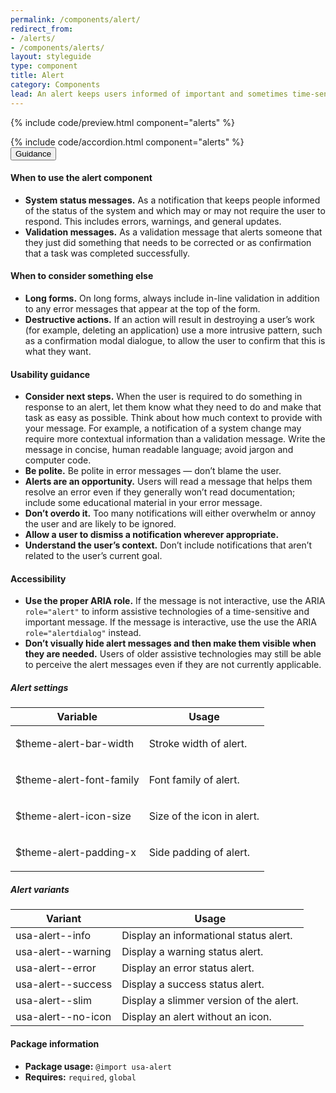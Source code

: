 ```yaml
---
permalink: /components/alert/
redirect_from:
- /alerts/
- /components/alerts/
layout: styleguide
type: component
title: Alert
category: Components
lead: An alert keeps users informed of important and sometimes time-sensitive changes.
---
```


{% include code/preview.html component="alerts" %}
<section class="site-component-section">
  {% include code/accordion.html component="alerts" %}
  <div class="usa-accordion usa-accordion--bordered site-accordion-docs">
    <button class="usa-button-unstyled usa-accordion__button"
        aria-expanded="true" aria-controls="alert-docs">
      Guidance
    </button>
    <div id="alert-docs" aria-hidden="false" class="usa-accordion__content site-component-usage">
      <h4>When to use the alert component</h4>
      <ul class="usa-content-list">
        <li><strong>System status messages.</strong> As a notification that keeps people informed of the status of the system and which may or may not require the user to respond. This includes errors, warnings, and general updates.</li>
        <li><strong>Validation messages.</strong> As a validation message that alerts someone that they just did something that needs to be corrected or as confirmation that a task was completed successfully.</li>
      </ul>
      <h4>When to consider something else</h4>
      <ul class="usa-content-list">
        <li><strong>Long forms.</strong> On long forms, always include in-line validation in addition to any error messages that appear at the top of the form. </li>
        <li><strong>Destructive actions.</strong> If an action will result in destroying a user’s work (for example, deleting an application) use a more intrusive pattern, such as a confirmation modal dialogue, to allow the user to confirm that this is what they want.</li>
      </ul>
      <h4>Usability guidance</h4>
      <ul class="usa-content-list">
        <li><strong>Consider next steps.</strong> When the user is required to do something in response to an alert, let them know what they need to do and make that task as easy as possible. Think about how much context to provide with your message. For example, a notification of a system change may require more contextual information than a validation message. Write the message in concise, human readable language; avoid jargon and computer code.</li>
        <li><strong>Be polite.</strong> Be polite in error messages — don’t blame the user.</li>
        <li><strong>Alerts are an opportunity.</strong> Users will read a message that helps them resolve an error even if they generally won’t read documentation; include some educational material in your error message.</li>
        <li><strong>Don’t overdo it.</strong> Too many notifications will either overwhelm or annoy the user and are likely to be ignored.</li>
        <li><strong>Allow a user to dismiss a notification wherever appropriate.</strong></li>
        <li><strong>Understand the user’s context.</strong> Don’t include notifications that aren’t related to the user’s current goal.</li>
      </ul>
      <h4>Accessibility</h4>
      <ul class="usa-content-list">
        <li><strong>Use the proper ARIA role.</strong> If the message is not interactive, use the ARIA <code>role=<wbr>"alert"</code> to inform assistive technologies of a time-sensitive and important message. If the message is interactive, use the use the ARIA <code>role=<wbr>"alertdialog"</code> instead.</li>
        <li><strong>Don’t visually hide alert messages and then make them visible when they are needed.</strong> Users of older assistive technologies may still be able to perceive the alert messages even if they are not currently applicable.</li>
      </ul>
      <h5 id="component-settings">Alert settings</h5>
      <table class="usa-table--borderless site-table-responsive site-table-simple" aria-labelledby="component-settings">
        <thead>
          <tr>
            <th scope="col" class="flex-6">Variable</th>
            <th scope="col" class="flex-6">Usage</th>
          </tr>
        </thead>
        <tbody class="font-mono-2xs">
          <tr>
            <td data-title="Variable" class="flex-6">$theme-alert-bar-width</td>
            <td data-title="Usage" class="flex-6">
              <p class="font-lang-3xs">Stroke width of alert.</p>
            </td>
          </tr>
          <tr>
            <td data-title="Variable" class="flex-6">$theme-alert-font-family</td>
            <td data-title="Usage" class="flex-6">
              <p class="font-lang-3xs">Font family of alert.</p>
            </td>
          </tr>
          <tr>
            <td data-title="Variable" class="flex-6">$theme-alert-icon-size</td>
            <td data-title="Usage" class="flex-6">
              <p class="font-lang-3xs">Size of the icon in alert.</p>
            </td>
          </tr>
          <tr>
            <td data-title="Variable" class="flex-6">$theme-alert-padding-x</td>
            <td data-title="Usage" class="flex-6">
              <p class="font-lang-3xs">Side padding of alert.</p>
            </td>
          </tr>
        </tbody>
      </table>
      <h5 id="component-variants">Alert variants</h5>
      <table class="usa-table--borderless site-table-responsive site-table-simple" aria-labelledby="component-variants">
        <thead>
          <tr>
            <th scope="col" class="flex-6">Variant</th>
            <th scope="col" class="flex-6">Usage</th>
          </tr>
        </thead>
        <tbody class="font-mono-2xs">
          <tr>
            <td data-title="Variant" class="flex-6">usa-alert--info</td>
            <td data-title="Usage" class="flex-6">
              <span class="font-lang-3xs">Display an informational status alert.</span>
            </td>
          </tr>
          <tr>
            <td data-title="Variant" class="flex-6">usa-alert--warning</td>
            <td data-title="Usage" class="flex-6">
              <span class="font-lang-3xs">Display a warning status alert.</span>
            </td>
          </tr>
          <tr>
            <td data-title="Variant" class="flex-6">usa-alert--error</td>
            <td data-title="Usage" class="flex-6">
              <span class="font-lang-3xs">Display an error status alert.</span>
            </td>
          </tr>
          <tr>
            <td data-title="Variant" class="flex-6">usa-alert--success</td>
            <td data-title="Usage" class="flex-6">
              <span class="font-lang-3xs">Display a success status alert.</span>
            </td>
          </tr>
          <tr>
            <td data-title="Variant" class="flex-6">usa-alert--slim</td>
            <td data-title="Usage" class="flex-6">
              <span class="font-lang-3xs">Display a slimmer version of the alert.</span>
            </td>
          </tr>
          <tr>
            <td data-title="Variant" class="flex-6">usa-alert--no-icon</td>
            <td data-title="Usage" class="flex-6">
              <span class="font-lang-3xs">Display an alert without an icon.</span>
            </td>
          </tr>
        </tbody>
      </table>
      <h4 class="usa-heading">Package information</h4>
      <ul class="usa-content-list">
        <li>
          <strong>Package usage:</strong> <code>@import usa-alert</code>
        </li>
        <li>
          <strong>Requires:</strong> <code>required</code>, <code>global</code>
        </li>
      </ul>
    </div>
  </div>
</section>
